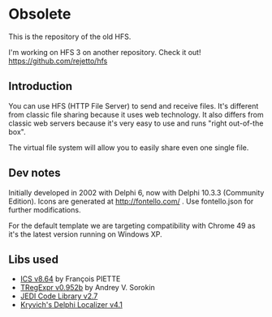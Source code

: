 # Obsolete
This is the repository of the old HFS.

I'm working on HFS 3 on another repository. Check it out! 
https://github.com/rejetto/hfs

## Introduction
You can use HFS (HTTP File Server) to send and receive files.
It's different from classic file sharing because it uses web technology.
It also differs from classic web servers because it's very easy to use and runs "right out-of-the box".

The virtual file system will allow you to easily share even one single file.

## Dev notes
Initially developed in 2002 with Delphi 6, now with Delphi 10.3.3 (Community Edition).
Icons are generated at http://fontello.com/ . Use fontello.json for further modifications.

For the default template we are targeting compatibility with Chrome 49 as it's the latest version running on Windows XP.

## Libs used
- [ICS v8.64](http://www.overbyte.be) by François PIETTE 
- [TRegExpr v0.952b](https://github.com/andgineer/TRegExpr/releases) by Andrey V. Sorokin
- [JEDI Code Library v2.7](https://github.com/project-jedi/jcl)
- [Kryvich's Delphi Localizer v4.1](http://sites.google.com/site/kryvich)
